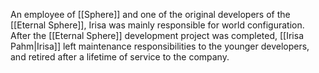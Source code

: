 An employee of <span class="miscellaneous">[[Sphere]]</span> and one of the original developers of the <span class="miscellaneous">[[Eternal Sphere]]</span>, Irisa was mainly responsible for world configuration.
After the <span class="miscellaneous">[[Eternal Sphere]]</span> development project was completed, <span class="people">[[Irisa Pahm|Irisa]]</span> left maintenance responsibilities to the younger developers, and retired after a lifetime of service to the company.